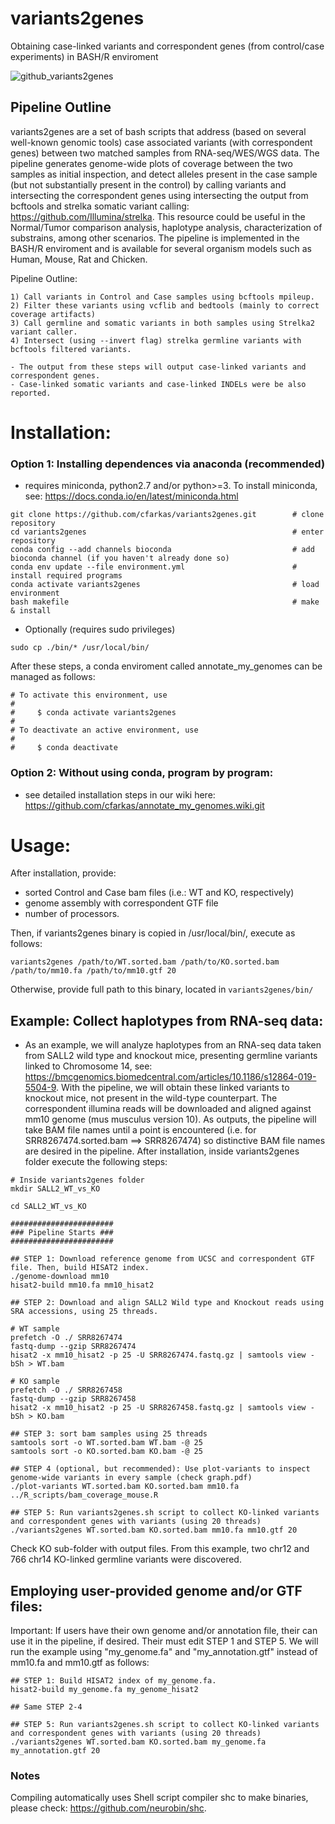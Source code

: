 # variants2genes
Obtaining case-linked variants and correspondent genes (from control/case experiments) in BASH/R enviroment

![github_variants2genes](https://user-images.githubusercontent.com/7016350/77459123-d7d06d80-6dc4-11ea-8d21-54a6e7ca9c4b.png)

## Pipeline Outline

variants2genes are a set of bash scripts that address (based on several well-known genomic tools) case associated variants (with correspondent genes) 
between two matched samples from RNA-seq/WES/WGS data. The pipeline generates genome-wide plots of coverage between the two samples as initial inspection, and detect alleles present in the case sample (but not substantially present in the control) by calling variants and intersecting the correspondent genes using intersecting the output from bcftools and strelka somatic variant calling: https://github.com/Illumina/strelka. This resource could be useful in the Normal/Tumor comparison analysis, haplotype analysis, characterization of substrains, among other scenarios.
The pipeline is implemented in the BASH/R enviroment and is available for several organism models such as Human, Mouse, Rat and Chicken.

Pipeline Outline:

```
1) Call variants in Control and Case samples using bcftools mpileup.
2) Filter these variants using vcflib and bedtools (mainly to correct coverage artifacts)
3) Call germline and somatic variants in both samples using Strelka2 variant caller.
4) Intersect (using --invert flag) strelka germline variants with bcftools filtered variants. 

- The output from these steps will output case-linked variants and correspondent genes. 
- Case-linked somatic variants and case-linked INDELs were be also reported.
```

# Installation:

### Option 1: Installing dependences via anaconda (recommended)
- requires miniconda, python2.7 and/or python>=3. To install miniconda, see: https://docs.conda.io/en/latest/miniconda.html
```
git clone https://github.com/cfarkas/variants2genes.git        # clone repository
cd variants2genes                                              # enter repository
conda config --add channels bioconda                           # add bioconda channel (if you haven't already done so)
conda env update --file environment.yml                        # install required programs
conda activate variants2genes                                  # load environment
bash makefile                                                  # make  & install
```
- Optionally (requires sudo privileges)
```
sudo cp ./bin/* /usr/local/bin/
```
After these steps, a conda enviroment called annotate_my_genomes can be managed as follows:
```
# To activate this environment, use
#
#     $ conda activate variants2genes
#
# To deactivate an active environment, use
#
#     $ conda deactivate
```

### Option 2: Without using conda, program by program:

- see detailed installation steps in our wiki here: https://github.com/cfarkas/annotate_my_genomes.wiki.git

# Usage:

After installation, provide:
- sorted Control and Case bam files (i.e.: WT and KO, respectively)
- genome assembly with correspondent GTF file
- number of processors.

Then, if variants2genes binary is copied in /usr/local/bin/, execute as follows:
```
variants2genes /path/to/WT.sorted.bam /path/to/KO.sorted.bam /path/to/mm10.fa /path/to/mm10.gtf 20
```
Otherwise, provide full path to this binary, located in ```variants2genes/bin/``` 

## Example: Collect haplotypes from RNA-seq data:
- As an example, we will analyze haplotypes from an RNA-seq data taken from SALL2 wild type and knockout mice, presenting germline variants linked to Chromosome 14, see: https://bmcgenomics.biomedcentral.com/articles/10.1186/s12864-019-5504-9. With the pipeline, we will obtain these linked variants to knockout mice, not present in the wild-type counterpart. The correspondent illumina reads will be downloaded and aligned against mm10 genome (mus musculus version 10). As outputs, the pipeline will take BAM file names until a point is encountered (i.e. for SRR8267474.sorted.bam ==> SRR8267474) so distinctive BAM file names are desired in the pipeline. After installation, inside variants2genes folder execute the following steps:

```
# Inside variants2genes folder
mkdir SALL2_WT_vs_KO

cd SALL2_WT_vs_KO

#######################
### Pipeline Starts ###
#######################

## STEP 1: Download reference genome from UCSC and correspondent GTF file. Then, build HISAT2 index. 
./genome-download mm10
hisat2-build mm10.fa mm10_hisat2

## STEP 2: Download and align SALL2 Wild type and Knockout reads using SRA accessions, using 25 threads.

# WT sample
prefetch -O ./ SRR8267474 
fastq-dump --gzip SRR8267474
hisat2 -x mm10_hisat2 -p 25 -U SRR8267474.fastq.gz | samtools view -bSh > WT.bam

# KO sample
prefetch -O ./ SRR8267458 
fastq-dump --gzip SRR8267458
hisat2 -x mm10_hisat2 -p 25 -U SRR8267458.fastq.gz | samtools view -bSh > KO.bam

## STEP 3: sort bam samples using 25 threads
samtools sort -o WT.sorted.bam WT.bam -@ 25
samtools sort -o KO.sorted.bam KO.bam -@ 25

## STEP 4 (optional, but recommended): Use plot-variants to inspect genome-wide variants in every sample (check graph.pdf)
./plot-variants WT.sorted.bam KO.sorted.bam mm10.fa ../R_scripts/bam_coverage_mouse.R

## STEP 5: Run variants2genes.sh script to collect KO-linked variants and correspondent genes with variants (using 20 threads)
./variants2genes WT.sorted.bam KO.sorted.bam mm10.fa mm10.gtf 20
```
Check KO sub-folder with output files. From this example, two chr12 and 766 chr14 KO-linked germline variants were discovered.  

## Employing user-provided genome and/or GTF files:

Important: If users have their own genome and/or annotation file, their can use it in the pipeline, if desired. Their must edit STEP 1 and STEP 5. We will run the example using "my_genome.fa" and "my_annotation.gtf" instead of mm10.fa and mm10.gtf as follows:

```
## STEP 1: Build HISAT2 index of my_genome.fa. 
hisat2-build my_genome.fa my_genome_hisat2

## Same STEP 2-4

## STEP 5: Run variants2genes.sh script to collect KO-linked variants and correspondent genes with variants (using 20 threads)
./variants2genes WT.sorted.bam KO.sorted.bam my_genome.fa my_annotation.gtf 20
```

### Notes
Compiling automatically uses Shell script compiler shc to make binaries, please check: https://github.com/neurobin/shc. 
